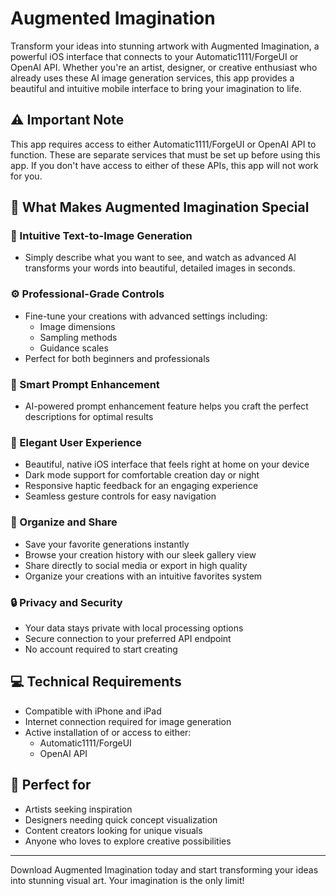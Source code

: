 # Augmented Imagination

Transform your ideas into stunning artwork with Augmented Imagination, a powerful iOS interface that connects to your Automatic1111/ForgeUI or OpenAI API. Whether you're an artist, designer, or creative enthusiast who already uses these AI image generation services, this app provides a beautiful and intuitive mobile interface to bring your imagination to life.

## ⚠️ Important Note

This app requires access to either Automatic1111/ForgeUI or OpenAI API to function. These are separate services that must be set up before using this app. If you don't have access to either of these APIs, this app will not work for you.

## 🌟 What Makes Augmented Imagination Special

### 🎨 Intuitive Text-to-Image Generation
- Simply describe what you want to see, and watch as advanced AI transforms your words into beautiful, detailed images in seconds.

### ⚙️ Professional-Grade Controls
- Fine-tune your creations with advanced settings including:
  - Image dimensions
  - Sampling methods
  - Guidance scales
- Perfect for both beginners and professionals

### 🔮 Smart Prompt Enhancement
- AI-powered prompt enhancement feature helps you craft the perfect descriptions for optimal results

### 📱 Elegant User Experience
- Beautiful, native iOS interface that feels right at home on your device
- Dark mode support for comfortable creation day or night
- Responsive haptic feedback for an engaging experience
- Seamless gesture controls for easy navigation

### 📂 Organize and Share
- Save your favorite generations instantly
- Browse your creation history with our sleek gallery view
- Share directly to social media or export in high quality
- Organize your creations with an intuitive favorites system

### 🔒 Privacy and Security
- Your data stays private with local processing options
- Secure connection to your preferred API endpoint
- No account required to start creating

## 💻 Technical Requirements

- Compatible with iPhone and iPad
- Internet connection required for image generation
- Active installation of or access to either:
  - Automatic1111/ForgeUI
  - OpenAI API

## 🎯 Perfect for

- Artists seeking inspiration
- Designers needing quick concept visualization
- Content creators looking for unique visuals
- Anyone who loves to explore creative possibilities

---

Download Augmented Imagination today and start transforming your ideas into stunning visual art. Your imagination is the only limit!